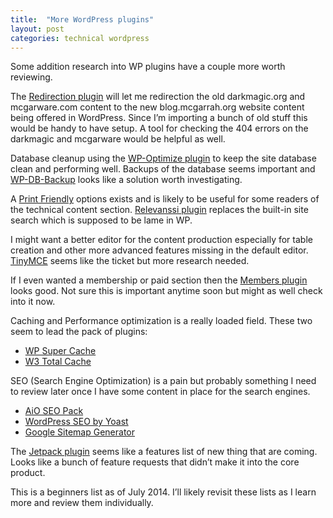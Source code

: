 ```yaml
---
title:  "More WordPress plugins"
layout: post
categories: technical wordpress
---
```


Some addition research into WP plugins have a couple more worth reviewing.

<!-- excerpt-end -->

The [Redirection plugin](http://wordpress.org/plugins/redirection/) will let me redirection the old darkmagic.org and mcgarware.com content to the new blog.mcgarrah.org website content being offered in WordPress. Since I’m importing a bunch of old stuff this would be handy to have setup. A tool for checking the 404 errors on the darkmagic and mcgarware would be helpful as well.

Database cleanup using the [WP-Optimize plugin](http://wordpress.org/plugins/wp-optimize/) to keep the site database clean and performing well. Backups of the database seems important and [WP-DB-Backup](http://wordpress.org/plugins/wp-db-backup/) looks like a solution worth investigating.

A [Print Friendly](http://wordpress.org/plugins/printfriendly/) options exists and is likely to be useful for some readers of the technical content section. [Relevanssi plugin](http://wordpress.org/plugins/relevanssi/) replaces the built-in site search which is supposed to be lame in WP.

I might want a better editor for the content production especially for table creation and other more advanced features missing in the default editor. [TinyMCE](http://wordpress.org/plugins/tinymce-advanced/) seems like the ticket but more research needed.

If I even wanted a membership or paid section then the [Members plugin](http://wordpress.org/plugins/members/) looks good. Not sure this is important anytime soon but might as well check into it now.

Caching and Performance optimization is a really loaded field. These two seem to lead the pack of plugins:

- [WP Super Cache](http://wordpress.org/plugins/wp-super-cache/)
- [W3 Total Cache](http://wordpress.org/plugins/w3-total-cache/)

SEO (Search Engine Optimization) is a pain but probably something I need to review later once I have some content in place for the search engines.

- [AiO SEO Pack](http://wordpress.org/plugins/all-in-one-seo-pack/)
- [WordPress SEO by Yoast](http://wordpress.org/plugins/wordpress-seo/)
- [Google Sitemap Generator](http://wordpress.org/plugins/google-sitemap-generator/)

The [Jetpack plugin](http://wordpress.org/plugins/jetpack/) seems like a features list of new thing that are coming. Looks like a bunch of feature requests that didn’t make it into the core product.

This is a beginners list as of July 2014. I’ll likely revisit these lists as I learn more and review them individually.
